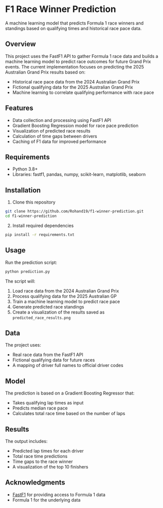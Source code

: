 # F1 Race Winner Prediction

A machine learning model that predicts Formula 1 race winners and standings based on qualifying times and historical race pace data.

## Overview

This project uses the FastF1 API to gather Formula 1 race data and builds a machine learning model to predict race outcomes for future Grand Prix events. The current implementation focuses on predicting the 2025 Australian Grand Prix results based on:

- Historical race pace data from the 2024 Australian Grand Prix
- Fictional qualifying data for the 2025 Australian Grand Prix
- Machine learning to correlate qualifying performance with race pace

## Features

- Data collection and processing using FastF1 API
- Gradient Boosting Regression model for race pace prediction
- Visualization of predicted race results
- Calculation of time gaps between drivers
- Caching of F1 data for improved performance

## Requirements

- Python 3.8+
- Libraries: fastf1, pandas, numpy, scikit-learn, matplotlib, seaborn

## Installation

1. Clone this repository
```bash
git clone https://github.com/Rohand19/f1-winner-prediction.git
cd f1-winner-prediction
```

2. Install required dependencies
```bash
pip install -r requirements.txt
```

## Usage

Run the prediction script:
```bash
python prediction.py
```

The script will:
1. Load race data from the 2024 Australian Grand Prix
2. Process qualifying data for the 2025 Australian GP
3. Train a machine learning model to predict race pace
4. Generate predicted race standings
5. Create a visualization of the results saved as `predicted_race_results.png`

## Data

The project uses:
- Real race data from the FastF1 API
- Fictional qualifying data for future races
- A mapping of driver full names to official driver codes

## Model

The prediction is based on a Gradient Boosting Regressor that:
- Takes qualifying lap times as input
- Predicts median race pace
- Calculates total race time based on the number of laps

## Results

The output includes:
- Predicted lap times for each driver
- Total race time predictions
- Time gaps to the race winner
- A visualization of the top 10 finishers

## Acknowledgments

- [FastF1](https://github.com/theOehrly/Fast-F1) for providing access to Formula 1 data
- Formula 1 for the underlying data 